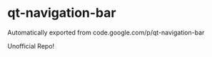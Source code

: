# qt-navigation-bar
Automatically exported from code.google.com/p/qt-navigation-bar

Unofficial Repo!
